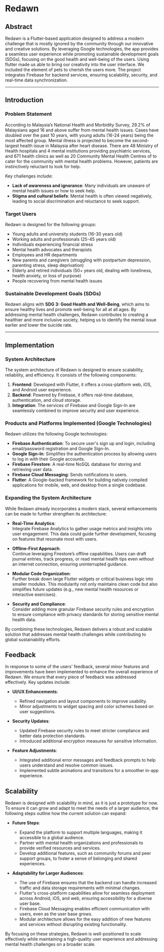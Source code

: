 # Redawn

## Abstract

Redawn is a Flutter-based application designed to address a modern challenge that is mostly ignored by the community through our innovative and creative solutions. By leveraging Google technologies, the app provides a seamless user experience while promoting sustainable development goals (SDGs), focusing on the good health and well-being of the users. Using flutter made us able to bring our creativity into the user interface. We included the element of pets to cherish the users more. The project integrates Firebase for backend services, ensuring scalability, security, and real-time data synchronization.

---

## Introduction

### Problem Statement

According to Malaysia’s National Health and Morbidity Survey, 29.2% of Malaysians aged 16 and above suffer from mental health issues. Cases have doubled over the past 10 years, with young adults (16-24 years) being the most affected group. Mental illness is projected to become the second-largest health issue in Malaysia after heart disease. There are 48 Ministry of Health hospitals and 4 mental institutions providing psychiatric services, and 671 health clinics as well as 20 Community Mental Health Centres of to cater for the community with mental health problems. However, patients are instinctively reluctant to look for help.

Key challenges include:

- **Lack of awareness and ignorance**: Many individuals are unaware of mental health issues or how to seek help.
- **Stigma and cultural beliefs**: Mental health is often viewed negatively, leading to social discrimination and reluctance to seek support.

### Target Users

Redawn is designed for the following groups:

- Young adults and university students (16-30 years old)
- Working adults and professionals (25-45 years old)
- Individuals experiencing financial stress
- Mental health advocates and therapists
- Employees and HR departments
- New parents and caregivers (struggling with postpartum depression, parenting stress, sleep deprivation)
- Elderly and retired individuals (50+ years old, dealing with loneliness, health anxiety, or loss of purpose)
- People recovering from mental health issues

### Sustainable Development Goals (SDGs)

Redawn aligns with **SDG 3: Good Health and Well-Being**, which aims to ensure healthy lives and promote well-being for all at all ages. By addressing mental health challenges, Redawn contributes to creating a healthier and more inclusive society, helping us to identify the mental issue earlier and lower the suicide rate.

---

## Implementation

### System Architecture

The system architecture of Redawn is designed to ensure scalability, reliability, and efficiency. It consists of the following components:

1. **Frontend**: Developed with Flutter, it offers a cross-platform web, iOS, and Android user experience.
2. **Backend**: Powered by Firebase, it offers real-time database, authentication, and cloud storage.
3. **Integration**: The services of Firebase and Google Sign-In are seamlessly combined to improve security and user experience.

### Products and Platforms Implemented (Google Technologies)

Redawn utilizes the following Google technologies:

- **Firebase Authentication**: To secure user's sign up and login, including email/password registration and Google Sign-In.
- **Google Sign-In**: Simplifies the authentication process by allowing users to log in with their Google accounts.
- **Firebase Firestore**: A real-time NoSQL database for storing and retrieving user data.
- **Firebase Cloud Messaging**: Sends notifications to users.
- **Flutter**: A Google-backed framework for building natively compiled applications for mobile, web, and desktop from a single codebase.

### Expanding the System Architecture

While Redawn already incorporates a modern stack, several enhancements can be made to further strengthen its architecture:

- **Real-Time Analytics**:  
  Integrate Firebase Analytics to gather usage metrics and insights into user engagement. This data could guide further development, focusing on features that resonate most with users.

- **Offline-First Approach**:  
  Continue leveraging Firestore’s offline capabilities. Users can draft journal entries, track progress, or read mental health tips even without an internet connection, ensuring uninterrupted guidance.

- **Modular Code Organization**:  
  Further break down large Flutter widgets or critical business logic into smaller modules. This modularity not only maintains clean code but also simplifies future updates (e.g., new mental health resources or interactive exercises).

- **Security and Compliance**:  
  Consider adding more granular Firebase security rules and encryption to ensure compliance with privacy standards for storing sensitive mental health data.

By combining these technologies, Redawn delivers a robust and scalable solution that addresses mental health challenges while contributing to global sustainability efforts.

## Feedback

In response to some of the users' feedback, several minor features and improvements have been implemented to enhance the overall experience of Redawn. We ensure that every piece of feedback was addressed effectively. Key updates include:

- **UI/UX Enhancements**:

  - Refined navigation and layout components to improve usability.
  - Minor adjustments to widget spacing and color schemes based on user suggestions.

- **Security Updates**:

  - Updated Firebase security rules to meet stricter compliance and better data protection standards.
  - Introduced additional encryption measures for sensitive information.

- **Feature Adjustments**:
  - Integrated additional error messages and feedback prompts to help users understand and resolve common issues.
  - Implemented subtle animations and transitions for a smoother in-app experience.

## Scalability

Redawn is designed with scalability in mind, as it is just a prototype for now. To ensure it can grow and adapt to meet the needs of a larger audience, the following steps outline how the current solution can expand:

- **Future Steps**:

  - Expand the platform to support multiple languages, making it accessible to a global audience.
  - Partner with mental health organizations and professionals to provide verified resources and services.
  - Develop additional features, such as community forums and peer support groups, to foster a sense of belonging and shared experiences.

- **Adaptability for Larger Audiences**:
  - The use of Firebase ensures that the backend can handle increased traffic and data storage requirements with minimal changes.
  - Flutter's cross-platform capabilities allow for seamless deployment across Android, iOS, and web, ensuring accessibility for a diverse user base.
  - Firebase Cloud Messaging enables efficient communication with users, even as the user base grows.
  - Modular architecture allows for the easy addition of new features and services without disrupting existing functionality.

By focusing on these strategies, Redawn is well-positioned to scale effectively while maintaining a high-quality user experience and addressing mental health challenges on a broader scale.
